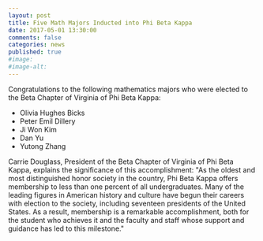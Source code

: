 ```yaml
---
layout: post
title: Five Math Majors Inducted into Phi Beta Kappa
date: 2017-05-01 13:30:00
comments: false
categories: news
published: true
#image:
#image-alt:
---
```


Congratulations to the following mathematics majors who were elected to the Beta Chapter of Virginia of Phi Beta Kappa:

- Olivia  Hughes Bicks
- Peter Emil Dillery
- Ji Won Kim
- Dan Yu
- Yutong Zhang

<!--more-->

Carrie Douglass, President of the Beta Chapter of Virginia of Phi Beta Kappa, explains the significance of this accomplishment:
"As the oldest and most distinguished honor society in the country, Phi Beta Kappa offers membership to less than one percent of all undergraduates. Many of the leading figures in American history and culture have begun their careers with election to the society, including seventeen presidents of the United States. As a result, membership is a remarkable accomplishment, both for the student who achieves it and the faculty and staff whose support and guidance has led to this milestone."
